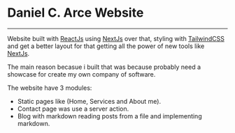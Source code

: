 # Daniel C. Arce Website
---

Website built with [ReactJs][1] using [NextJs][2] over that, styling with [TailwindCSS][3] and get a
better layout for that getting all the power of new tools like [NextJs][2].

The main reason becasue i built that was because probably need a showcase for create my own company
of software.

The website have 3 modules:
- Static pages like (Home, Services and About me).
- Contact page was use a server action.
- Blog with markdown reading posts from a file and implementing markdown.


[1]: https://react.dev
[2]: https://nextjs.org
[3]: https://tailwindcss.com